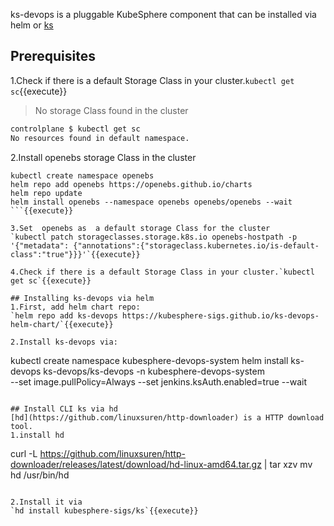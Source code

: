 ks-devops is a pluggable KubeSphere component that can be installed via helm or [ks](https://github.com/kubesphere-sigs/ks/)

## Prerequisites
1.Check if there is a default Storage Class in your cluster.`kubectl get sc`{{execute}} 

> No storage Class found in the cluster

```bash
controlplane $ kubectl get sc 
No resources found in default namespace.
```

2.Install openebs storage Class in the cluster  
```
kubectl create namespace openebs
helm repo add openebs https://openebs.github.io/charts
helm repo update
helm install openebs --namespace openebs openebs/openebs --wait 
```{{execute}}

3.Set  openebs as  a default storage Class for the cluster
`kubectl patch storageclasses.storage.k8s.io openebs-hostpath -p '{"metadata": {"annotations":{"storageclass.kubernetes.io/is-default-class":"true"}}}'`{{execute}}

4.Check if there is a default Storage Class in your cluster.`kubectl get sc`{{execute}} 

## Installing ks-devops via helm
1.First, add helm chart repo:
`helm repo add ks-devops https://kubesphere-sigs.github.io/ks-devops-helm-chart/`{{execute}}

2.Install ks-devops via:
```
kubectl create namespace kubesphere-devops-system 
helm install ks-devops ks-devops/ks-devops -n kubesphere-devops-system \
--set image.pullPolicy=Always --set jenkins.ksAuth.enabled=true --wait
```{{execute}}

## Install CLI ks via hd
[hd](https://github.com/linuxsuren/http-downloader) is a HTTP download tool.
1.install hd
```
curl -L https://github.com/linuxsuren/http-downloader/releases/latest/download/hd-linux-amd64.tar.gz | tar xzv
mv hd /usr/bin/hd
```{{execute}}

2.Install it via 
`hd install kubesphere-sigs/ks`{{execute}}